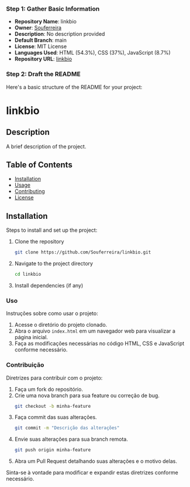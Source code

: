 ### Step 1: Gather Basic Information
- **Repository Name**: linkbio
- **Owner**: [Souferreira](https://github.com/Souferreira)
- **Description**: No description provided
- **Default Branch**: main
- **License**: MIT License
- **Languages Used**: HTML (54.3%), CSS (37%), JavaScript (8.7%)
- **Repository URL**: [linkbio](https://github.com/Souferreira/linkbio)

### Step 2: Draft the README

Here's a basic structure of the README for your project:


# linkbio

## Description
A brief description of the project.

## Table of Contents
- [Installation](#installation)
- [Usage](#usage)
- [Contributing](#contributing)
- [License](#license)

## Installation
Steps to install and set up the project:
1. Clone the repository
   ```bash
   git clone https://github.com/Souferreira/linkbio.git
   ```
2. Navigate to the project directory
   ```bash
   cd linkbio
   ```
3. Install dependencies (if any)

### Uso
Instruções sobre como usar o projeto:
1. Acesse o diretório do projeto clonado.
2. Abra o arquivo `index.html` em um navegador web para visualizar a página inicial.
3. Faça as modificações necessárias no código HTML, CSS e JavaScript conforme necessário.

### Contribuição
Diretrizes para contribuir com o projeto:
1. Faça um fork do repositório.
2. Crie uma nova branch para sua feature ou correção de bug.
   ```bash
   git checkout -b minha-feature
   ```
3. Faça commit das suas alterações.
   ```bash
   git commit -m "Descrição das alterações"
   ```
4. Envie suas alterações para sua branch remota.
   ```bash
   git push origin minha-feature
   ```
5. Abra um Pull Request detalhando suas alterações e o motivo delas.

Sinta-se à vontade para modificar e expandir estas diretrizes conforme necessário.
